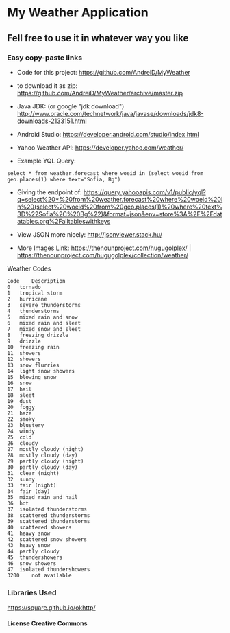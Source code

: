 My Weather Application
===================

Fell free to use it in whatever way you like
------------


### Easy copy-paste links

- Code for this project: https://github.com/AndreiD/MyWeather
- to download it as zip: https://github.com/AndreiD/MyWeather/archive/master.zip

- Java JDK: (or google "jdk download")  http://www.oracle.com/technetwork/java/javase/downloads/jdk8-downloads-2133151.html
- Android Studio: https://developer.android.com/studio/index.html

- Yahoo Weather API: https://developer.yahoo.com/weather/
- Example YQL Query:

~~~~
select * from weather.forecast where woeid in (select woeid from geo.places(1) where text="Sofia, Bg")
~~~~

- Giving the endpoint of: https://query.yahooapis.com/v1/public/yql?q=select%20*%20from%20weather.forecast%20where%20woeid%20in%20(select%20woeid%20from%20geo.places(1)%20where%20text%3D%22Sofia%2C%20Bg%22)&format=json&env=store%3A%2F%2Fdatatables.org%2Falltableswithkeys

- View JSON more nicely: http://jsonviewer.stack.hu/

- More Images Link: https://thenounproject.com/hugugolplex/ | https://thenounproject.com/hugugolplex/collection/weather/


Weather Codes

~~~~
Code	Description
0	tornado
1	tropical storm
2	hurricane
3	severe thunderstorms
4	thunderstorms
5	mixed rain and snow
6	mixed rain and sleet
7	mixed snow and sleet
8	freezing drizzle
9	drizzle
10	freezing rain
11	showers
12	showers
13	snow flurries
14	light snow showers
15	blowing snow
16	snow
17	hail
18	sleet
19	dust
20	foggy
21	haze
22	smoky
23	blustery
24	windy
25	cold
26	cloudy
27	mostly cloudy (night)
28	mostly cloudy (day)
29	partly cloudy (night)
30	partly cloudy (day)
31	clear (night)
32	sunny
33	fair (night)
34	fair (day)
35	mixed rain and hail
36	hot
37	isolated thunderstorms
38	scattered thunderstorms
39	scattered thunderstorms
40	scattered showers
41	heavy snow
42	scattered snow showers
43	heavy snow
44	partly cloudy
45	thundershowers
46	snow showers
47	isolated thundershowers
3200	not available
~~~~


### Libraries Used

https://square.github.io/okhttp/

#### License Creative Commons
